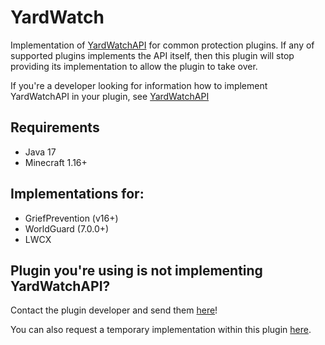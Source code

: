 # YardWatch
Implementation of [YardWatchAPI](https://github.com/YouHaveTrouble/YardWatchAPI) for common protection plugins. If any
of supported plugins implements the API itself, then this plugin will stop providing its implementation to allow the
plugin to take over.


If you're a developer looking for information how to implement YardWatchAPI in your plugin, see
[YardWatchAPI](https://github.com/YouHaveTrouble/YardWatchAPI)

## Requirements
- Java 17
- Minecraft 1.16+

## Implementations for:
- GriefPrevention (v16+)
- WorldGuard (7.0.0+)
- LWCX

## Plugin you're using is not implementing YardWatchAPI?
Contact the plugin developer and send them [here](https://github.com/YouHaveTrouble/YardWatchAPI/blob/master/readme.md)!

You can also request a temporary implementation within this plugin [here](https://github.com/YouHaveTrouble/YardWatch/issues/new?assignees=&labels=enhancement&projects=&template=implementation-request.yml&title=%5BNEW+IMPLEMENTATION%5D%3A+).
